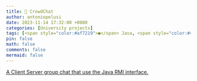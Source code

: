 ```yaml
---
title: 💬 CrowdChat
author: antoniopelusi
date: 2023-11-14 17:32:00 +0800
categories: [University projects]
tags: [<span style="color:#af7219">●</span> Java, <span style="color:#42781a">●</span> Makefile, <span style="color:#89e051">●</span> Shell]
pin: false
math: false
comments: false
mermaid: false
---
```


[GithubLink]: https://github.com/antoniopelusi/CrowdChat

[A Client Server group chat that use the Java RMI interface.][GithubLink]